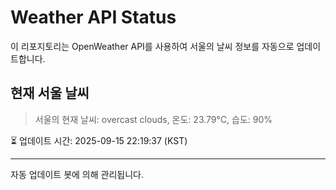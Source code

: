 
# Weather API Status

이 리포지토리는 OpenWeather API를 사용하여 서울의 날씨 정보를 자동으로 업데이트합니다.

## 현재 서울 날씨
> 서울의 현재 날씨: overcast clouds, 온도: 23.79°C, 습도: 90%

⏳ 업데이트 시간: 2025-09-15 22:19:37 (KST)

---
자동 업데이트 봇에 의해 관리됩니다.
